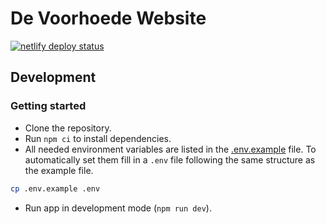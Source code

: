 # De Voorhoede Website
[![netlify deploy status](https://tinyshields.dev/netlify/0b43ae43-afe1-44cc-95be-5618c8eb1457.svg)][netlify]

## Development

### Getting started
* Clone the repository.
* Run `npm ci` to install dependencies.
* All needed environment variables are listed in the [.env.example](.env.example) file. To automatically set them fill in a `.env` file following the same structure as the example file.
```sh
cp .env.example .env
```
* Run app in development mode (`npm run dev`).

[netlify]: https://app.netlify.com/sites/voorhoede-website/overview
